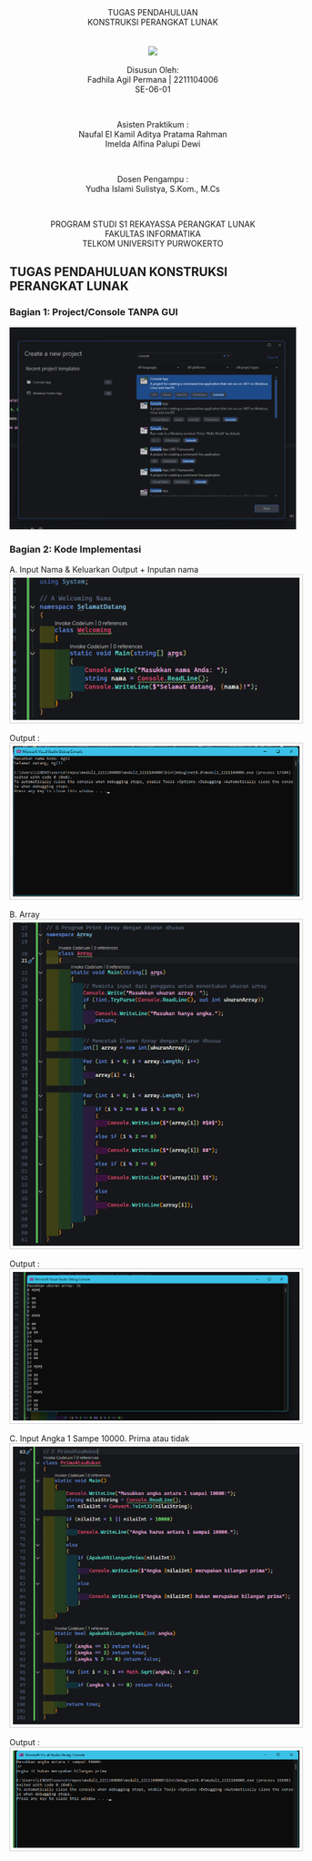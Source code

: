 
<div align="center">
TUGAS PENDAHULUAN <br>
KONSTRUKSI PERANGKAT LUNAK <br>
<br>
<!-- MODUL I <br> -->
<!-- JUDUL -->
 <br>

<img src="htJurnals://lac.telkomuniversity.ac.id/wp-content/uploads/2021/01/cropped-1200px-Telkom_University_Logo.svg-270x270.png" width="250px">

<br>

Disusun Oleh: <br>
Fadhila Agil Permana | 2211104006<br>
SE-06-01 <br>

<br>

Asisten Praktikum : <br>
Naufal El Kamil Aditya Pratama Rahman <br>
Imelda Alfina Palupi Dewi <br>

<br>

Dosen Pengampu : <br>
Yudha Islami Sulistya, S.Kom., M.Cs <br>

<br>

PROGRAM STUDI S1 REKAYASSA PERANGKAT LUNAK <br>
FAKULTAS INFORMATIKA <br> 
TELKOM UNIVERSITY PURWOKERTO <br>

</div>
<!-- ====================================================== -->

## TUGAS PENDAHULUAN KONSTRUKSI PERANGKAT LUNAK

### Bagian 1: Project/Console TANPA GUI
<img src="RES_Image\Jurnal\1.1.png">

### Bagian 2: Kode Implementasi

<!-- ====================================================== -->
A. Input Nama & Keluarkan Output + Inputan nama
<img src="RES_Image\Jurnal\2.1.png" alt="Project Creation Step 1" style="border: 1px solid #ccc; padding: 5px;">

Output :
<img src="RES_Image\Jurnal\2.1.1.png" alt="Project Creation Step 1" style="border: 1px solid #ccc; padding: 5px;">

<!-- ====================================================== -->
B. Array
<img src="RES_Image\Jurnal\2.2.png" alt="Project Creation Step 1" style="border: 1px solid #ccc; padding: 5px;">

Output :
<img src="RES_Image\Jurnal\2.2.1.png" alt="Project Creation Step 1" style="border: 1px solid #ccc; padding: 5px;">

<!-- ====================================================== -->
C. Input Angka 1 Sampe 10000. Prima atau tidak
<img src="RES_Image\Jurnal\2.3.png" alt="Project Creation Step 1" style="border: 1px solid #ccc; padding: 5px;">

Output :
<img src="RES_Image\Jurnal\2.3.1.png" alt="Project Creation Step 1" style="border: 1px solid #ccc; padding: 5px;">

